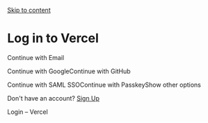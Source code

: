 [Skip to content](https://vercel.com/login?next=%2Fdeliwer%2Fdeli-ver-hero%2F88JjPfYm6BmuN9YRhhb5JkwkFZw8#geist-skip-nav)

# Log in to Vercel

Continue with Email

Continue with GoogleContinue with GitHub

Continue with SAML SSOContinue with PasskeyShow other options

Don't have an account? [Sign Up](https://vercel.com/signup?next=%2Fdeliwer%2Fdeli-ver-hero%2F88JjPfYm6BmuN9YRhhb5JkwkFZw8)

Login – Vercel